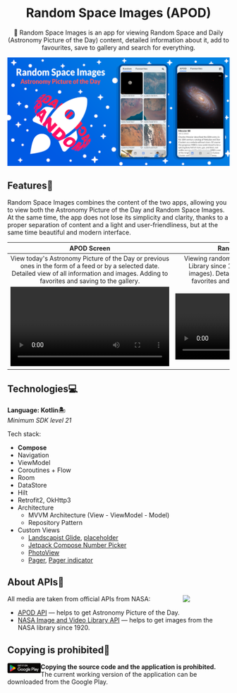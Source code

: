 <h1 align="center">Random Space Images (APOD)</h1>

<p align="center">  
  🚀 Random Space Images is an app for viewing Random Space and Daily (Astronomy Picture of the Day) content, detailed information about it, add to favourites, save to gallery and search for everything.
</p>

<p align="center">
  <img src="/preview/poster.png"/>
</p>

## Features🔭

Random Space Images combines the content of the two apps, allowing you to view both the Astronomy Picture of the Day and Random Space Images. At the same time, the app does not lose its simplicity and clarity, thanks to a proper separation of content and a light and user-friendliness, but at the same time beautiful and modern interface.

**APOD Screen** | **Random Screen** | **More Screen**
:-: | :-: | :-:
View today's Astronomy Picture of the Day or previous ones in the form of a feed or by a selected date. Detailed view of all information and images. Adding to favorites and saving to the gallery. | Viewing random images from the NASA Library since 1920 (very, very many images). Detailed viewing, adding to favorites and saving to the gallery. | Changing the application theme, choosing the start screen (APOD or Random), viewing information about the application.
<video src='https://user-images.githubusercontent.com/62091531/211642595-e5eef250-047e-4764-aa1f-5ed9c5d954b5.mp4' width="360"/> | <video src='https://user-images.githubusercontent.com/62091531/211642607-9a02c1cf-6ee2-4469-a372-061f0aa363d2.mp4'/> | <video src='https://user-images.githubusercontent.com/62091531/211607890-a313a927-e2b3-4ac7-8148-ec7a1edc7f3c.mp4'/>

## Technologies💻

**Language: Kotlin🏝**  
*Minimum SDK level 21*

Tech stack:
- **Compose**
- Navigation
- ViewModel
- Coroutines + Flow
- Room
- DataStore
- Hilt
- Retrofit2, OkHttp3
- Architecture
    - MVVM Architecture (View - ViewModel - Model)
    - Repository Pattern
- Custom Views
  - [Landscapist Glide](https://github.com/skydoves/landscapist#glide), [placeholder](https://github.com/skydoves/landscapist#placeholder)
  - [Jetpack Compose Number Picker](https://github.com/ChargeMap/Compose-NumberPicker)
  - [PhotoView](https://github.com/Baseflow/PhotoView)
  - [Pager](https://google.github.io/accompanist/pager/#pager-layouts), [Pager indicator](https://google.github.io/accompanist/pager/#indicators)
  
## About APIs📲

<img src="https://www.nasa.gov/sites/default/files/thumbnails/image/nasa-logo-web-rgb.png" align="right" width="21%"/>

All media are taken from official APIs from NASA:
- [APOD API](https://github.com/nasa/apod-api) — helps to get Astronomy Picture of the Day.
- [NASA Image and Video Library API](https://images.nasa.gov/docs/images.nasa.gov_api_docs.pdf) — helps to get images from the NASA library
  since 1920.
  
## Copying is prohibited🚫
[<img src="preview/get_it_on_google_play.png" align="left" width="15%"/>](https://play.google.com/store/apps/details?id=com.justcircleprod.randomspaceimages)

**Copying the source code and the application is prohibited.**  
The current working version of the application can be downloaded from the Google Play.
